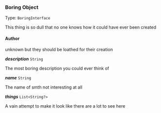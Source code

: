 

### Boring Object

Type: `BoringInterface`

This thing is so dull that no one knows how it could have ever been created



#### Author



unknown but they should be loathed for their creation

  
<article>

***description*** `String` 

The most boring description you could ever think of

</article>
<article>

***name*** `String` 

The name of smth not interesting at all

</article>
<article>

***things*** `List<String?>` 

A vain attempt to make it look like there are a lot to see here

</article>


